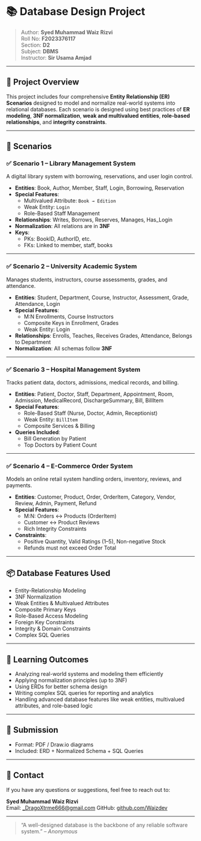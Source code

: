 # 📚 Database Design Project

> Author: **Syed Muhammad Waiz Rizvi**  
> Roll No: **F2023376117**  
> Section: **D2**  
> Subject: **DBMS**  
> Instructor: **Sir Usama Amjad**

---

## 📘 Project Overview

This project includes four comprehensive **Entity Relationship (ER) Scenarios** designed to model and normalize real-world systems into relational databases. Each scenario is designed using best practices of **ER modeling**, **3NF normalization**, **weak and multivalued entities**, **role-based relationships**, and **integrity constraints**.

---

## 📁 Scenarios

### ✅ **Scenario 1 – Library Management System**

A digital library system with borrowing, reservations, and user login control.

- **Entities**: Book, Author, Member, Staff, Login, Borrowing, Reservation
- **Special Features**:
  - Multivalued Attribute: `Book → Edition`
  - Weak Entity: `Login`
  - Role-Based Staff Management
- **Relationships**: Writes, Borrows, Reserves, Manages, Has_Login
- **Normalization**: All relations are in **3NF**
- **Keys**:
  - PKs: BookID, AuthorID, etc.
  - FKs: Linked to member, staff, books

---

### ✅ **Scenario 2 – University Academic System**

Manages students, instructors, course assessments, grades, and attendance.

- **Entities**: Student, Department, Course, Instructor, Assessment, Grade, Attendance, Login
- **Special Features**:
  - M:N Enrollments, Course Instructors
  - Composite Keys in Enrollment, Grades
  - Weak Entity: Login
- **Relationships**: Enrolls, Teaches, Receives Grades, Attendance, Belongs to Department
- **Normalization**: All schemas follow **3NF**

---

### ✅ **Scenario 3 – Hospital Management System**

Tracks patient data, doctors, admissions, medical records, and billing.

- **Entities**: Patient, Doctor, Staff, Department, Appointment, Room, Admission, MedicalRecord, DischargeSummary, Bill, BillItem
- **Special Features**:
  - Role-Based Staff (Nurse, Doctor, Admin, Receptionist)
  - Weak Entity: `BillItem`
  - Composite Services & Billing
- **Queries Included**:
  - Bill Generation by Patient
  - Top Doctors by Patient Count

---

### ✅ **Scenario 4 – E-Commerce Order System**

Models an online retail system handling orders, inventory, reviews, and payments.

- **Entities**: Customer, Product, Order, OrderItem, Category, Vendor, Review, Admin, Payment, Refund
- **Special Features**:
  - M:N: Orders ↔ Products (OrderItem)
  - Customer ↔ Product Reviews
  - Rich Integrity Constraints
- **Constraints**:
  - Positive Quantity, Valid Ratings (1–5), Non-negative Stock
  - Refunds must not exceed Order Total

---

## 📦 Database Features Used

- Entity-Relationship Modeling
- 3NF Normalization
- Weak Entities & Multivalued Attributes
- Composite Primary Keys
- Role-Based Access Modeling
- Foreign Key Constraints
- Integrity & Domain Constraints
- Complex SQL Queries

---

## 🧠 Learning Outcomes

- Analyzing real-world systems and modeling them efficiently
- Applying normalization principles (up to 3NF)
- Using ERDs for better schema design
- Writing complex SQL queries for reporting and analytics
- Handling advanced database features like weak entities, multivalued attributes, and role-based logic

---

## 📎 Submission

- Format: PDF / Draw.io diagrams
- Included: ERD + Normalized Schema + SQL Queries

---

## 📩 Contact

If you have any questions or suggestions, feel free to reach out to:

**Syed Muhammad Waiz Rizvi**  
Email: _DragoXtrme666@gmail.com
GitHub: [github.com/Waizdev](https://github.com/Waizdev)

---

> “A well-designed database is the backbone of any reliable software system.” – *Anonymous*

  
 
 
